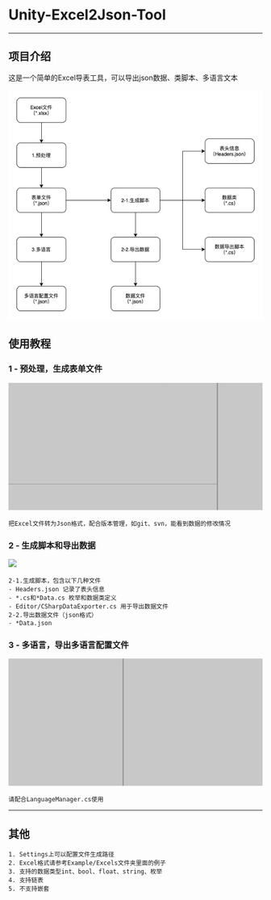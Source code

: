 # Unity-Excel2Json-Tool

---

## 项目介绍

这是一个简单的Excel导表工具，可以导出json数据、类脚本、多语言文本

![](img/4.jpg)

## 使用教程

### 1 - 预处理，生成表单文件

![](img/1.gif)

```
把Excel文件转为Json格式，配合版本管理，如git、svn，能看到数据的修改情况
```

### 2 - 生成脚本和导出数据

![](img/2.gif)

```
2-1.生成脚本，包含以下几种文件
- Headers.json 记录了表头信息
- *.cs和*Data.cs 枚举和数据类定义
- Editor/CSharpDataExporter.cs 用于导出数据文件
2-2.导出数据文件（json格式）
- *Data.json
```

### 3 - 多语言，导出多语言配置文件

![](img/3.gif)

```
请配合LanguageManager.cs使用
```

---

## 其他

```
1. Settings上可以配置文件生成路径
2. Excel格式请参考Example/Excels文件夹里面的例子
3. 支持的数据类型int、bool、float、string、枚举
4. 支持链表
5. 不支持嵌套
```



